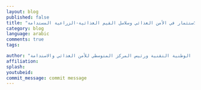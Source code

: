 ```yaml
---
layout: blog
published: false
title: "الاستثمار في الأمن الغذائي وسلاسل القيم الغذائية-الزراعية المستدامة"
category: blog
language: arabic
comments: true
tags: 

author: "جورج ماركوس - استاذ بجامعة أثينا الوطنية التقنية ورئيس المركز المتوسطي للأمن الغذائي والاستدامة"
affiliation: 
splash: 
youtubeid: 
commit_message: commit message
---
```

